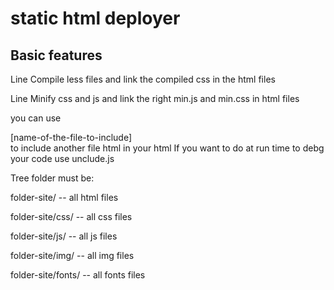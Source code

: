 # static html deployer

## Basic features

Line Compile less files and link the compiled css in the html files

Line Minify css and js and link the right min.js and min.css in html files

you can use <div class="include">[name-of-the-file-to-include]</div>
to include another file html in your html
If you want to do at run time to debg your code use unclude.js

Tree folder must be:

folder-site/ -- all html files

folder-site/css/ -- all css files

folder-site/js/ -- all js files

folder-site/img/ -- all img files

folder-site/fonts/ -- all fonts files
